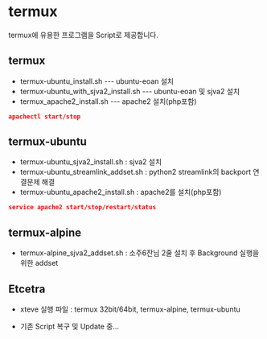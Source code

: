 # termux
termux에 유용한 프로그램을 Script로 제공합니다.

## termux
- termux-ubuntu_install.sh --- ubuntu-eoan 설치
- termux-ubuntu_with_sjva2_install.sh --- ubuntu-eoan 및 sjva2 설치
- termux_apache2_install.sh --- apache2 설치(php포함)
```json
apachectl start/stop
```

## termux-ubuntu
- termux-ubuntu_sjva2_install.sh : sjva2 설치
- termux-ubuntu_streamlink_addset.sh : python2 streamlink의 backport 연결문제 해결
- termux-ubuntu_apache2_install.sh : apache2를 설치(php포함)
```json
service apache2 start/stop/restart/status
```

## termux-alpine
- termux-alpine_sjva2_addset.sh : 소주6잔님 2줄 설치 후 Background 실행을 위한 addset

## Etcetra
- xteve 실행 파일 : termux 32bit/64bit, termux-alpine, termux-ubuntu

* 기존 Script 복구 및 Update 중...
